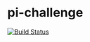 # pi-challenge
[![Build Status](http://52.56.64.128:8080/buildStatus/icon?job=pi-challenge)](http://52.56.64.128:8080/job/pi-challenge/)
